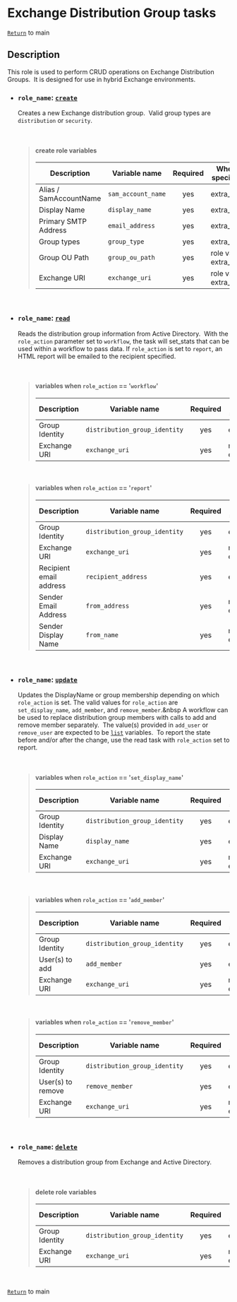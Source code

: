 # Exchange Distribution Group tasks

[`Return`](/README.md) to main

## Description

This role is used to perform CRUD operations on Exchange Distribution Groups.&nbsp; It is designed for use in hybrid Exchange environments.  

- ### ```role_name```: [`create`](/exchange-distribution-group/create/)

  Creates a new Exchange distribution group.&nbsp; Valid group types are ```distribution``` or ```security```.  

  &nbsp;

  > #### create role variables
  >
  >  | Description            | Variable name            | Required | Where specified       |
  >  | ---------------------- | ------------------------ |:--------:| --------------------- |
  >  | Alias / SamAccountName | ```sam_account_name```   | yes      | extra_vars            |
  >  | Display Name           | ```display_name```       | yes      | extra_vars            |
  >  | Primary SMTP Address   | ```email_address```      | yes      | extra_vars            |
  >  | Group types            | ```group_type```         | yes      | extra_vars            |
  >  | Group OU Path          | ```group_ou_path```      | yes      | role vars, extra_vars |
  >  | Exchange URI           | ```exchange_uri```       | yes      | role vars, extra_vars |
  &nbsp;

- ### ```role_name```: [`read`](/exchange-distribution-group/read/)

  Reads the distribution group information from Active Directory.&nbsp; With the ```role_action``` parameter set to ```workflow```, the task will set_stats that can be used within a workflow to pass data.  If ```role_action``` is set to ```report```, an HTML report will be emailed to the recipient specified.  

  &nbsp;

  > #### variables when ```role_action``` == '```workflow```'
  >
  >  | Description            | Variable name                    | Required | Where specified       |
  >  | ---------------------- | -------------------------------- |:--------:| --------------------- |
  >  | Group Identity         | ```distribution_group_identity```| yes      | extra_vars            |
  >  | Exchange URI           | ```exchange_uri```               | yes      | role vars, extra_vars |
  &nbsp;

  > #### variables when ```role_action``` == '```report```'
  >
  >  | Description            | Variable name                    | Required | Where specified       |
  >  | ---------------------- | -------------------------------- |:--------:| --------------------- |
  >  | Group Identity         | ```distribution_group_identity```| yes      | extra_vars            |
  >  | Exchange URI           | ```exchange_uri```               | yes      | role vars, extra_vars |
  >  | Recipient email address| ```recipient_address```          | yes      | extra_vars            |
  >  | Sender Email Address   | ```from_address```               | yes      | role vars, extra_vars |
  >  | Sender Display Name    | ```from_name```                  | yes      | role vars, extra_vars |
  &nbsp;

- ### ```role_name```: [`update`](/exchange-distribution-group/update/)

  Updates the DisplayName or group membership depending on which ```role_action``` is set.  The valid values for ```role_action``` are ```set_display_name```, ```add_member```, and ```remove_member```.&nbsp A workflow can be used to replace distribution group members with calls to add and remove member separately.&nbsp; The value(s) provided in ```add_user``` or ```remove_user``` are expected to be [`list`](https://docs.ansible.com/ansible/latest/user_guide/playbooks_variables.html#list-variables) variables.&nbsp; To report the state before and/or after the change, use the read task with ```role_action``` set to report.

  &nbsp;

    > #### variables when ```role_action``` == '```set_display_name```'
    >
    >  | Description            | Variable name                    | Required | Where specified       |
    >  | ---------------------- | -------------------------------- |:--------:| --------------------- |
    >  | Group Identity         | ```distribution_group_identity```| yes      | extra_vars            |
    >  | Display Name           | ```display_name```               | yes      | extra_vars            |
    >  | Exchange URI           | ```exchange_uri```               | yes      | role vars, extra_vars |
    &nbsp;

    > #### variables when ```role_action``` == '```add_member```'
    >
    >  | Description            | Variable name                    | Required | Where specified       |
    >  | ---------------------- | -------------------------------- |:--------:| --------------------- |
    >  | Group Identity         | ```distribution_group_identity```| yes      | extra_vars            |
    >  | User(s) to add         | ```add_member```                   | yes      | extra_vars            |
    >  | Exchange URI           | ```exchange_uri```               | yes      | role vars, extra_vars |
    &nbsp;

    > #### variables when ```role_action``` == '```remove_member```'
    >
    >  | Description            | Variable name                    | Required | Where specified       |
    >  | ---------------------- | -------------------------------- |:--------:| --------------------- |
    >  | Group Identity         | ```distribution_group_identity```| yes      | extra_vars            |
    >  | User(s) to remove      | ```remove_member```                | yes      | extra_vars            |
    >  | Exchange URI           | ```exchange_uri```               | yes      | role vars, extra_vars |
    &nbsp;

- ### ```role_name```: [`delete`](/exchange-distribution-group/delete/)

  Removes a distribution group from Exchange and Active Directory.

  &nbsp;

    > #### delete role variables
    >
    >  | Description            | Variable name                    | Required | Where specified       |
    >  | ---------------------- | -------------------------------- |:--------:| --------------------- |
    >  | Group Identity         | ```distribution_group_identity```| yes      | extra_vars            |
    >  | Exchange URI           | ```exchange_uri```               | yes      | role vars, extra_vars |
    &nbsp;

[`Return`](/README.md) to main
